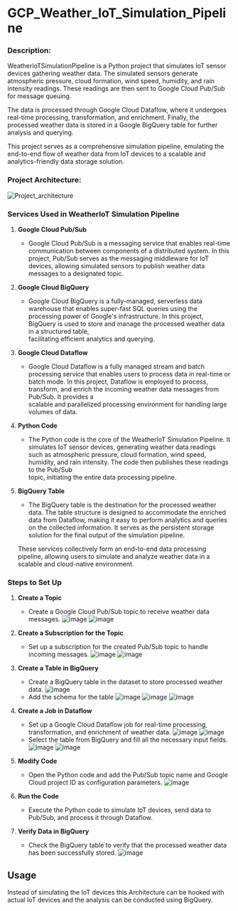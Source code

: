 # GCP_Weather_IoT_Simulation_Pipeline
### Description:
WeatherIoTSimulationPipeline is a Python project that simulates IoT sensor devices gathering weather data. The simulated sensors generate atmospheric pressure, cloud formation, wind speed, humidity, and rain intensity readings. These readings are then sent to Google Cloud Pub/Sub for message queuing.

The data is processed through Google Cloud Dataflow, where it undergoes real-time processing, transformation, and enrichment. Finally, the processed weather data is stored in a Google BigQuery table for further analysis and querying.

This project serves as a comprehensive simulation pipeline, emulating the end-to-end flow of weather data from IoT devices to a scalable and analytics-friendly data storage solution.

### Project Architecture:
![Project_architecture](https://github.com/AfzalAliSolangi/GCP_Weather_IoT_Simulation_Pipeline/assets/100179604/9ca46e82-b825-4591-8126-fed49abcb35e)

### Services Used in WeatherIoT Simulation Pipeline

1. **Google Cloud Pub/Sub**
   - Google Cloud Pub/Sub is a messaging service that enables real-time communication between components of a distributed system. In this    
     project, Pub/Sub serves as the messaging middleware for IoT devices, allowing simulated sensors to publish weather data messages to a 
     designated topic.

2. **Google Cloud BigQuery**
   - Google Cloud BigQuery is a fully-managed, serverless data warehouse that enables super-fast SQL queries using the processing power of             Google's infrastructure. In this project, BigQuery is used to store and manage the processed weather data in a structured table,             
     facilitating efficient analytics and querying.

3. **Google Cloud Dataflow**
   - Google Cloud Dataflow is a fully managed stream and batch processing service that enables users to process data in real-time or batch mode.       In this project, Dataflow is employed to process, transform, and enrich the incoming weather data messages from Pub/Sub. It provides a       
     scalable and parallelized processing environment for handling large volumes of data.

4. **Python Code**
   - The Python code is the core of the WeatherIoT Simulation Pipeline. It simulates IoT sensor devices, generating weather data readings such as      atmospheric pressure, cloud formation, wind speed, humidity, and rain intensity. The code then publishes these readings to the Pub/Sub    
     topic, initiating the entire data processing pipeline.

5. **BigQuery Table**
   - The BigQuery table is the destination for the processed weather data. The table structure is designed to accommodate the enriched data from       Dataflow, making it easy to perform analytics and queries on the collected information. It serves as the persistent storage solution for the      final output of the simulation pipeline.

    These services collectively form an end-to-end data processing pipeline, allowing users to simulate and analyze weather data in a scalable 
    and cloud-native environment.



### Steps to Set Up

1. **Create a Topic**
   - Create a Google Cloud Pub/Sub topic to receive weather data messages.
     ![image](https://github.com/AfzalAliSolangi/GCP_Weather_IoT_Simulation_Pipeline/assets/100179604/a7c16b0c-907d-46d4-b34b-fd3cbaaf87ee)
     ![image](https://github.com/AfzalAliSolangi/GCP_Weather_IoT_Simulation_Pipeline/assets/100179604/6c5a79e9-68e5-455f-9302-70e116c522ec)

2. **Create a Subscription for the Topic**
   - Set up a subscription for the created Pub/Sub topic to handle incoming messages.
     ![image](https://github.com/AfzalAliSolangi/GCP_Weather_IoT_Simulation_Pipeline/assets/100179604/62be6f94-d975-457e-bcc8-36b8e69061bc)
     ![image](https://github.com/AfzalAliSolangi/GCP_Weather_IoT_Simulation_Pipeline/assets/100179604/80be73d2-4536-42e2-9a34-647d36fb292a)

3. **Create a Table in BigQuery**
   - Create a BigQuery table in the dataset to store processed weather data.
     ![image](https://github.com/AfzalAliSolangi/GCP_Weather_IoT_Simulation_Pipeline/assets/100179604/f190fa0b-f480-46a0-af10-6040eade503e)
   - Add the schema for the table
     ![image](https://github.com/AfzalAliSolangi/GCP_Weather_IoT_Simulation_Pipeline/assets/100179604/ddf54cb4-c414-4db9-94cc-4fa6793bd8bb)
     ![image](https://github.com/AfzalAliSolangi/GCP_Weather_IoT_Simulation_Pipeline/assets/100179604/c0db8e46-7b18-4df7-be3a-d7b1cf6abed8)
     ![image](https://github.com/AfzalAliSolangi/GCP_Weather_IoT_Simulation_Pipeline/assets/100179604/c21055cb-bc53-4ffd-b80f-b16446d727dd)

4. **Create a Job in Dataflow**
   - Set up a Google Cloud Dataflow job for real-time processing, transformation, and enrichment of weather data.
     ![image](https://github.com/AfzalAliSolangi/GCP_Weather_IoT_Simulation_Pipeline/assets/100179604/241d7eaf-dac8-4c9c-86ea-8bcecf6bb8c2)
     ![image](https://github.com/AfzalAliSolangi/GCP_Weather_IoT_Simulation_Pipeline/assets/100179604/981046df-b1a0-446b-9aff-80cb71201666)
   - Select the table from BigQuery and fill all the necessary input fields.
     ![image](https://github.com/AfzalAliSolangi/GCP_Weather_IoT_Simulation_Pipeline/assets/100179604/84e6463a-060f-4811-9bea-a3b70020d19f)
     ![image](https://github.com/AfzalAliSolangi/GCP_Weather_IoT_Simulation_Pipeline/assets/100179604/74d5dd1f-0c84-4e20-a696-eadefa91eb41)

5. **Modify Code**
   - Open the Python code and add the Pub/Sub topic name and Google Cloud project ID as configuration parameters.
   ![image](https://github.com/AfzalAliSolangi/GCP_Weather_IoT_Simulation_Pipeline/assets/100179604/ed25e360-037c-498f-96a9-3d2fce9fe955)


6. **Run the Code**
   - Execute the Python code to simulate IoT devices, send data to Pub/Sub, and process it through Dataflow.

7. **Verify Data in BigQuery**
   - Check the BigQuery table to verify that the processed weather data has been successfully stored.
     ![image](https://github.com/AfzalAliSolangi/GCP_Weather_IoT_Simulation_Pipeline/assets/100179604/0d9de178-7c3f-4627-816c-d09920a4c087)


## Usage

Instead of simulating the IoT devices this Architecture can be hooked with actual IoT devices and the analysis can be conducted using BigQuery. 



